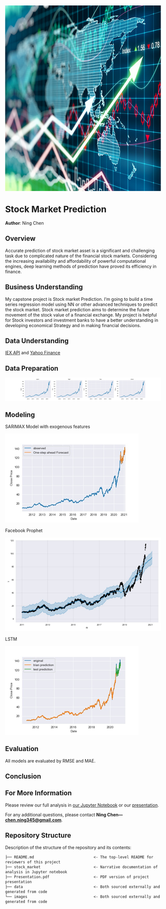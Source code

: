 <p>
<img src="images/stock-chart.jpeg" width="900" height="600">
</p>

# Stock Market Prediction

**Author**: Ning Chen

## Overview
Accurate prediction of stock market asset is a significant and challenging task due to complicated nature of the financial stock markets. Considering the increasing availability and affordability of powerful computational engines, deep learning methods of prediction have proved its efficiency in finance.


## Business Understanding

My capstone project is Stock market Prediction. I’m going to build a time series regression model using NN or other advanced techniques to predict the stock market. Stock market prediction aims to determine the future movement of the stock value of a financial exchange. My project is helpful for Stock investors and investment banks to have a better understanding in developing economical Strategy and in making financial decisions.




## Data Understanding

[IEX API](https://iexcloud.io) and [Yahoo Finance](https://github.com/ranaroussi/yfinance)

## Data Preparation


![graph](/images/ohlc.jpeg)


## Modeling

SARIMAX Model with exogenous features

![graph](/images/SARIMAX.jpeg)

Facebook Prophet

![graph](/images/fbprophet.jpeg)

LSTM

![graph](/images/lstm.jpeg)

## Evaluation
All models are evaluated by RMSE and MAE.



## Conclusion
 


## For More Information

Please review our full analysis in [our Jupyter Notebook](https://github.com/ghcn345/Stock-Market-Prediction/blob/master/stock_market.ipynb) or our [presentation]().

For any additional questions, please contact **Ning Chen—chen.ning345@gmail.com**.

## Repository Structure

Description of the structure of the repository and its contents:

```
├── README.md                           <- The top-level README for reviewers of this project
├── stock_market                        <- Narrative documentation of analysis in Jupyter notebook
├── Presentation.pdf                    <- PDF version of project presentation
├── data                                <- Both sourced externally and generated from code
└── images                              <- Both sourced externally and generated from code
```